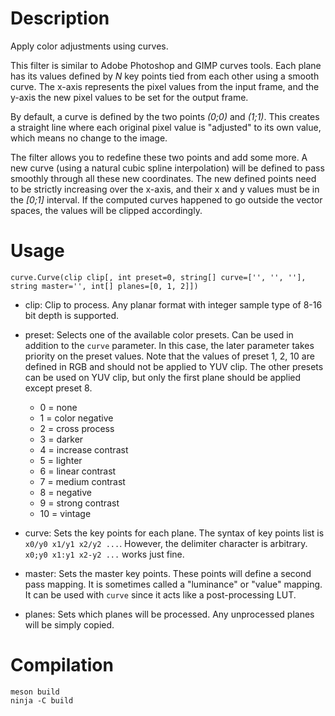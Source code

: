 Description
===========

Apply color adjustments using curves.

This filter is similar to Adobe Photoshop and GIMP curves tools. Each plane has its values defined by *N* key points tied from each other using a smooth curve. The x-axis represents the pixel values from the input frame, and the y-axis the new pixel values to be set for the output frame.

By default, a curve is defined by the two points *(0;0)* and *(1;1)*. This creates a straight line where each original pixel value is "adjusted" to its own value, which means no change to the image.

The filter allows you to redefine these two points and add some more. A new curve (using a natural cubic spline interpolation) will be defined to pass smoothly through all these new coordinates. The new defined points need to be strictly increasing over the x-axis, and their x and y values must be in the *[0;1]* interval. If the computed curves happened to go outside the vector spaces, the values will be clipped accordingly.


Usage
=====

    curve.Curve(clip clip[, int preset=0, string[] curve=['', '', ''], string master='', int[] planes=[0, 1, 2]])

* clip: Clip to process. Any planar format with integer sample type of 8-16 bit depth is supported.

* preset: Selects one of the available color presets. Can be used in addition to the `curve` parameter. In this case, the later parameter takes priority on the preset values. Note that the values of preset 1, 2, 10 are defined in RGB and should not be applied to YUV clip. The other presets can be used on YUV clip, but only the first plane should be applied except preset 8.
  * 0 = none
  * 1 = color negative
  * 2 = cross process
  * 3 = darker
  * 4 = increase contrast
  * 5 = lighter
  * 6 = linear contrast
  * 7 = medium contrast
  * 8 = negative
  * 9 = strong contrast
  * 10 = vintage

* curve: Sets the key points for each plane. The syntax of key points list is `x0/y0 x1/y1 x2/y2 ...`. However, the delimiter character is arbitrary. `x0;y0 x1:y1 x2-y2 ...` works just fine.

* master: Sets the master key points. These points will define a second pass mapping. It is sometimes called a "luminance" or "value" mapping. It can be used with `curve` since it acts like a post-processing LUT.

* planes: Sets which planes will be processed. Any unprocessed planes will be simply copied.


Compilation
===========

```
meson build
ninja -C build
```
